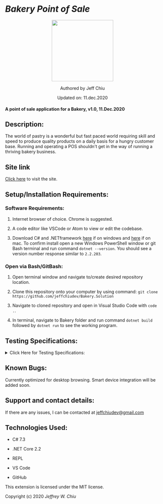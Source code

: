 # _Bakery Point of Sale_

<div align="center">
<img src="https://github.com/jeffchiudev.png" width="200px" height="auto">
</div>
<p align="center">Authored by Jeff Chiu</p>
<p align="center">Updated on: 11.dec.2020</p>

#### A point of sale application for a Bakery, v1.0, 11.Dec.2020

## Description:

The world of pastry is a wonderful but fast paced world requiring skill and speed to produce quality products on a daily basis for a hungry customer base.  Running and operating a POS shouldn't get in the way of running a thriving bakery business.

## Site link

[Click here](https://github.com/jeffchiudev/Bakery.Solution) to visit the site.


## Setup/Installation Requirements:

### Software Requirements:

1. Internet browser of choice. Chrome is suggested.

2. A code editor like VSCode or Atom to view or edit the codebase.

3. Download C# and .NETframework [here](https://dotnet.microsoft.com/download/dotnet-core/2.2) if on windows and [here](https://dotnet.microsoft.com/download/thank-you/dotnet-sdk-2.2.106-macos-x64-installer) if on mac. To confirm install open a new Windows PowerShell window or git Bash terminal and run command `dotnet --version`. You should see a version number response similar to `2.2.203`.

### Open via Bash/GitBash:

1. Open terminal window and navigate to/create desired repository location.

2. Clone this repository onto your computer by using command: `git clone https://github.com/jeffchiudev/Bakery.Solution`

3. Navigate to cloned repository and open in Visual Studio Code with `code .`.

4. In terminal, navigate to Bakery folder and run command `dotnet build` followed by `dotnet run` to see the working program.

## Testing Specifications:

<details><summary>Click Here for Testing Specifications:</summary>
<p>

| Description | Input | Ouput |
| :---------- | :---- | :---- |
| new Bread |||
| should correctly create a bread order | Bread newOrder = new Bread(5) | getType = Bread |
| should correctly calculate cost of order of 1 loaf of bread| "1" | breadCost = 5  |
| should correctly calculate buy 2 get 1 free deal on bread | TestOrder(3) | breadCost = 10 |
| new Pastry |||
| should correctly create a pastry order | testOrder.GetType() | type Pastry |
| should correctly count cost to order 1 pastry | Pastry(1) | pastryCost = 2 |
| should correctly calculate pastry discount of 3 for 5$ | Pastry(3) | pastryCost = 5 |

</p>
</details>

## Known Bugs:

Currently optimized for desktop browsing.  Smart device integration will be added soon.

## Support and contact details:

If there are any issues, I can be contacted at jeffchiudev@gmail.com


## Technologies Used:

- C# 7.3

- .NET Core 2.2

- REPL

- VS Code

- GitHub

This extension is licensed under the MIT license.

Copyright (c) 2020 *_Jeffrey W. Chiu_*